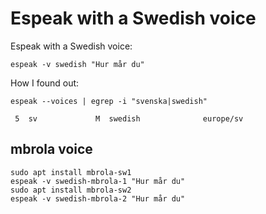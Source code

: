 # Espeak with a Swedish voice

Espeak with a Swedish voice:

``` 
espeak -v swedish "Hur mår du"
```

How I found out:

```
espeak --voices | egrep -i "svenska|swedish"

 5  sv             M  swedish              europe/sv
```

## mbrola voice

```
sudo apt install mbrola-sw1
espeak -v swedish-mbrola-1 "Hur mår du"
sudo apt install mbrola-sw2
espeak -v swedish-mbrola-2 "Hur mår du"
```


